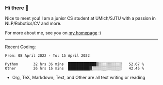 ### Hi there 👋

Nice to meet you! I am a junior CS student at UMich/SJTU with a passion in NLP/Robotics/CV and more. 

For more about me, see you on [my homepage](https://jiayipan.me) :)

---

Recent Coding:
<!--START_SECTION:waka-->

```text
From: 08 April 2022 - To: 15 April 2022

Python       32 hrs 36 mins  █████████████▒░░░░░░░░░░░   52.67 %
Other        26 hrs 16 mins  ██████████▓░░░░░░░░░░░░░░   42.45 %
```

<!--END_SECTION:waka-->
- Org, TeX, Markdown, Text, and Other are all text writing or reading
